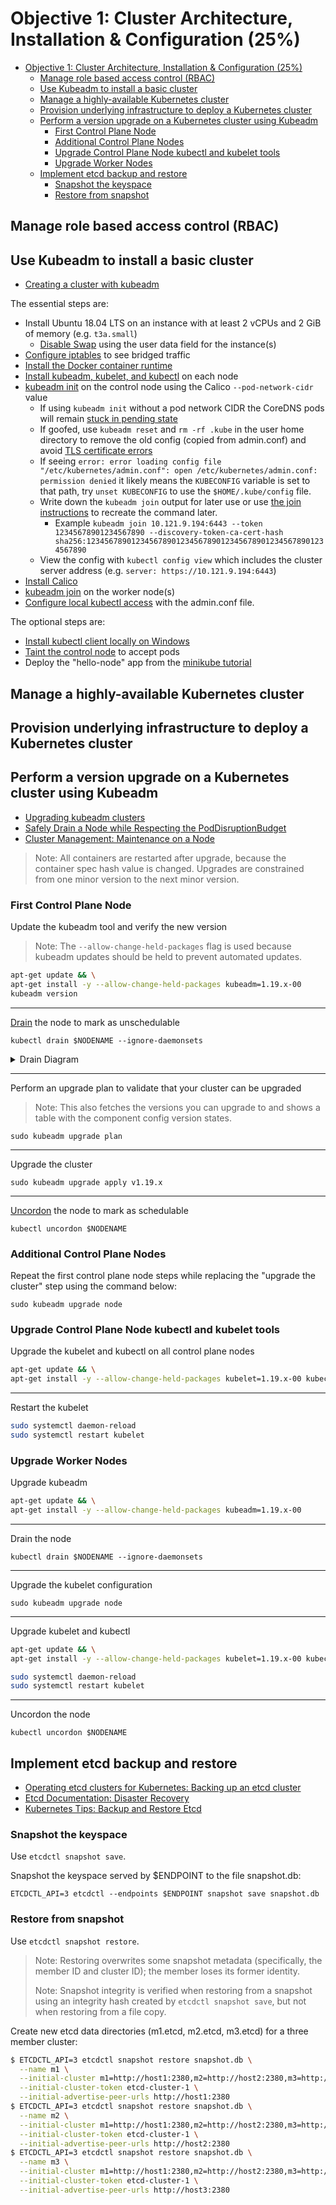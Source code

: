 # Objective 1: Cluster Architecture, Installation & Configuration (25%)

- [Objective 1: Cluster Architecture, Installation & Configuration (25%)](#objective-1-cluster-architecture-installation--configuration-25)
  - [Manage role based access control (RBAC)](#manage-role-based-access-control-rbac)
  - [Use Kubeadm to install a basic cluster](#use-kubeadm-to-install-a-basic-cluster)
  - [Manage a highly-available Kubernetes cluster](#manage-a-highly-available-kubernetes-cluster)
  - [Provision underlying infrastructure to deploy a Kubernetes cluster](#provision-underlying-infrastructure-to-deploy-a-kubernetes-cluster)
  - [Perform a version upgrade on a Kubernetes cluster using Kubeadm](#perform-a-version-upgrade-on-a-kubernetes-cluster-using-kubeadm)
    - [First Control Plane Node](#first-control-plane-node)
    - [Additional Control Plane Nodes](#additional-control-plane-nodes)
    - [Upgrade Control Plane Node kubectl and kubelet tools](#upgrade-control-plane-node-kubectl-and-kubelet-tools)
    - [Upgrade Worker Nodes](#upgrade-worker-nodes)
  - [Implement etcd backup and restore](#implement-etcd-backup-and-restore)
    - [Snapshot the keyspace](#snapshot-the-keyspace)
    - [Restore from snapshot](#restore-from-snapshot)

## Manage role based access control (RBAC)

## Use Kubeadm to install a basic cluster

- [Creating a cluster with kubeadm](https://kubernetes.io/docs/setup/production-environment/tools/kubeadm/create-cluster-kubeadm/)

The essential steps are:

- Install Ubuntu 18.04 LTS on an instance with at least 2 vCPUs and 2 GiB of memory (e.g. `t3a.small`)
  - [Disable Swap](https://askubuntu.com/questions/214805/how-do-i-disable-swap) using the user data field for the instance(s)
- [Configure iptables](https://kubernetes.io/docs/setup/production-environment/tools/kubeadm/install-kubeadm/#letting-iptables-see-bridged-traffic) to see bridged traffic
- [Install the Docker container runtime](https://kubernetes.io/docs/setup/production-environment/container-runtimes/#docker)
- [Install kubeadm, kubelet, and kubectl](https://kubernetes.io/docs/setup/production-environment/tools/kubeadm/install-kubeadm/#installing-kubeadm-kubelet-and-kubectl) on each node
- [kubeadm init](https://kubernetes.io/docs/setup/production-environment/tools/kubeadm/create-cluster-kubeadm/#initializing-your-control-plane-node) on the control node using the Calico `--pod-network-cidr` value
  - If using `kubeadm init` without a pod network CIDR the CoreDNS pods will remain [stuck in pending state](https://kubernetes.io/docs/setup/production-environment/tools/kubeadm/troubleshooting-kubeadm/#coredns-or-kube-dns-is-stuck-in-the-pending-state)
  - If goofed, use `kubeadm reset` and `rm -rf .kube` in the user home directory to remove the old config (copied from admin.conf) and avoid [TLS certificate errors](https://kubernetes.io/docs/setup/production-environment/tools/kubeadm/troubleshooting-kubeadm/#tls-certificate-errors)
  - If seeing `error: error loading config file "/etc/kubernetes/admin.conf": open /etc/kubernetes/admin.conf: permission denied` it likely means the `KUBECONFIG` variable is set to that path, try `unset KUBECONFIG` to use the  `$HOME/.kube/config` file.
  - Write down the `kubeadm join` output for later use or use [the join instructions](https://kubernetes.io/docs/setup/production-environment/tools/kubeadm/create-cluster-kubeadm/#join-nodes) to recreate the command later.
    - Example `kubeadm join 10.121.9.194:6443 --token 12345678901234567890 --discovery-token-ca-cert-hash sha256:123456789012345678901234567890123456789012345678901234567890`
  - View the config with `kubectl config view` which includes the cluster server address (e.g. `server: https://10.121.9.194:6443`)
- [Install Calico](https://docs.projectcalico.org/getting-started/kubernetes/quickstart)
- [kubeadm join](https://kubernetes.io/docs/setup/production-environment/tools/kubeadm/create-cluster-kubeadm/#join-nodes) on the worker node(s)
- [Configure local kubectl access](https://kubernetes.io/docs/setup/production-environment/tools/kubeadm/create-cluster-kubeadm/#optional-controlling-your-cluster-from-machines-other-than-the-control-plane-node) with the admin.conf file.

The optional steps are:

- [Install kubectl client locally on Windows](https://kubernetes.io/docs/tasks/tools/install-kubectl/#install-kubectl-on-windows)
- [Taint the control node](https://kubernetes.io/docs/concepts/scheduling-eviction/taint-and-toleration/) to accept pods
- Deploy the "hello-node" app from the [minikube tutorial](https://kubernetes.io/docs/tutorials/hello-minikube/)

## Manage a highly-available Kubernetes cluster

## Provision underlying infrastructure to deploy a Kubernetes cluster

## Perform a version upgrade on a Kubernetes cluster using Kubeadm

- [Upgrading kubeadm clusters](https://kubernetes.io/docs/tasks/administer-cluster/kubeadm/kubeadm-upgrade/)
- [Safely Drain a Node while Respecting the PodDisruptionBudget](https://kubernetes.io/docs/tasks/administer-cluster/safely-drain-node/)
- [Cluster Management: Maintenance on a Node](https://kubernetes.io/docs/tasks/administer-cluster/cluster-management/#maintenance-on-a-node)

> Note: All containers are restarted after upgrade, because the container spec hash value is changed. Upgrades are constrained from one minor version to the next minor version.

### First Control Plane Node

Update the kubeadm tool and verify the new version

> Note: The `--allow-change-held-packages` flag is used because kubeadm updates should be held to prevent automated updates.

```bash
apt-get update && \
apt-get install -y --allow-change-held-packages kubeadm=1.19.x-00
kubeadm version
```

---

[Drain](https://kubernetes.io/docs/reference/generated/kubectl/kubectl-commands#drain) the node to mark as unschedulable

`kubectl drain $NODENAME --ignore-daemonsets`

<details><summary>Drain Diagram</summary>

![drain](https://kubernetes.io/images/docs/kubectl_drain.svg)

</details>

---

Perform an upgrade plan to validate that your cluster can be upgraded

> Note: This also fetches the versions you can upgrade to and shows a table with the component config version states.

`sudo kubeadm upgrade plan`

---

Upgrade the cluster

`sudo kubeadm upgrade apply v1.19.x`

---

[Uncordon](https://kubernetes.io/docs/reference/generated/kubectl/kubectl-commands#uncordon) the node to mark as schedulable

`kubectl uncordon $NODENAME`

### Additional Control Plane Nodes

Repeat the first control plane node steps while replacing the "upgrade the cluster" step using the command below:

`sudo kubeadm upgrade node`

### Upgrade Control Plane Node kubectl and kubelet tools

Upgrade the kubelet and kubectl on all control plane nodes

```bash
apt-get update && \
apt-get install -y --allow-change-held-packages kubelet=1.19.x-00 kubectl=1.19.x-00
```

---

Restart the kubelet

```bash
sudo systemctl daemon-reload
sudo systemctl restart kubelet
```

### Upgrade Worker Nodes

Upgrade kubeadm

```bash
apt-get update && \
apt-get install -y --allow-change-held-packages kubeadm=1.19.x-00
```

---

Drain the node

`kubectl drain $NODENAME --ignore-daemonsets`

---

Upgrade the kubelet configuration

`sudo kubeadm upgrade node`

---

Upgrade kubelet and kubectl

```bash
apt-get update && \
apt-get install -y --allow-change-held-packages kubelet=1.19.x-00 kubectl=1.19.x-00

sudo systemctl daemon-reload
sudo systemctl restart kubelet
```

---

Uncordon the node

`kubectl uncordon $NODENAME`

## Implement etcd backup and restore

- [Operating etcd clusters for Kubernetes: Backing up an etcd cluster](https://kubernetes.io/docs/tasks/administer-cluster/configure-upgrade-etcd/#backing-up-an-etcd-cluster)
- [Etcd Documentation: Disaster Recovery](https://etcd.io/docs/v3.4.0/op-guide/recovery/)
- [Kubernetes Tips: Backup and Restore Etcd](https://medium.com/better-programming/kubernetes-tips-backup-and-restore-etcd-97fe12e56c57)

### Snapshot the keyspace

Use `etcdctl snapshot save`.

Snapshot the keyspace served by \$ENDPOINT to the file snapshot.db:

`ETCDCTL_API=3 etcdctl --endpoints $ENDPOINT snapshot save snapshot.db`

### Restore from snapshot

Use `etcdctl snapshot restore`.

> Note: Restoring overwrites some snapshot metadata (specifically, the member ID and cluster ID); the member loses its former identity.
>
> Note: Snapshot integrity is verified when restoring from a snapshot using an integrity hash created by `etcdctl snapshot save`, but not when restoring from a file copy.

Create new etcd data directories (m1.etcd, m2.etcd, m3.etcd) for a three member cluster:

```bash
$ ETCDCTL_API=3 etcdctl snapshot restore snapshot.db \
  --name m1 \
  --initial-cluster m1=http://host1:2380,m2=http://host2:2380,m3=http://host3:2380 \
  --initial-cluster-token etcd-cluster-1 \
  --initial-advertise-peer-urls http://host1:2380
$ ETCDCTL_API=3 etcdctl snapshot restore snapshot.db \
  --name m2 \
  --initial-cluster m1=http://host1:2380,m2=http://host2:2380,m3=http://host3:2380 \
  --initial-cluster-token etcd-cluster-1 \
  --initial-advertise-peer-urls http://host2:2380
$ ETCDCTL_API=3 etcdctl snapshot restore snapshot.db \
  --name m3 \
  --initial-cluster m1=http://host1:2380,m2=http://host2:2380,m3=http://host3:2380 \
  --initial-cluster-token etcd-cluster-1 \
  --initial-advertise-peer-urls http://host3:2380
```
